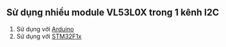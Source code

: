 ## Sử dụng nhiều module VL53L0X trong 1 kênh I2C

1. Sử dụng với [Arduino](https://github.com/nhthai173/vl53l0x-multiple-arduino)
2. Sử dụng với [STM32F1x](https://github.com/nhthai173/vl53l0x-multiple-stm32f103)